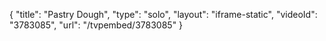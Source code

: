 {
    "title": "Pastry Dough",
    "type": "solo",
    "layout": "iframe-static",
    "videoId": "3783085",
    "url": "\/tvpembed\/3783085"
}